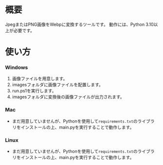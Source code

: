 # 概要
JpegまたはPNG画像をWebpに変換するツールです。
動作には、Python 3.10以上が必要です。

# 使い方
### Windows
1. 画像ファイルを用意します。
1. imagesフォルダに画像ファイルを配置します。
1. run.ps1を実行します。
1. imagesフォルダに変換後の画像ファイルが出力されます。

### Mac
- まだ用意していませんが、Pythonを使用して`requirements.txt`のライブラリをインストールの上、main.pyを実行することで動作します。

### Linux
- まだ用意していませんが、Pythonを使用して`requirements.txt`のライブラリをインストールの上、main.pyを実行することで動作します。
